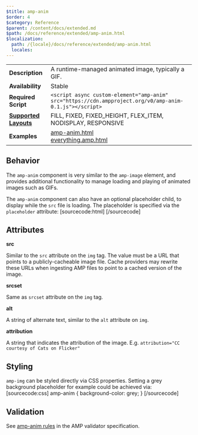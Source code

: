 ```yaml
---
$title: amp-anim
$order: 4
$category: Reference
$parent: /content/docs/extended.md
$path: /docs/reference/extended/amp-anim.html
$localization:
  path: /{locale}/docs/reference/extended/amp-anim.html
  locales:
---
```


<!---
Copyright 2015 The AMP HTML Authors. All Rights Reserved.

Licensed under the Apache License, Version 2.0 (the "License");
you may not use this file except in compliance with the License.
You may obtain a copy of the License at

      http://www.apache.org/licenses/LICENSE-2.0

Unless required by applicable law or agreed to in writing, software
distributed under the License is distributed on an "AS-IS" BASIS,
WITHOUT WARRANTIES OR CONDITIONS OF ANY KIND, either express or implied.
See the License for the specific language governing permissions and
limitations under the License.
-->



<table>
  <tr>
    <td class="col-fourty"><strong>Description</strong></td>
    <td>A runtime-managed animated image, typically a GIF.</td>
  </tr>
  <tr>
    <td class="col-fourty"><strong>Availability</strong></td>
    <td>Stable</td>
  </tr>
  <tr>
    <td class="col-fourty"><strong>Required Script</strong></td>
    <td><code>&lt;script async custom-element="amp-anim" src="https://cdn.ampproject.org/v0/amp-anim-0.1.js">&lt;/script></code></td>
  </tr>
  <tr>
    <td class="col-fourty"><strong><a href="https://www.ampproject.org/docs/guides/responsive/control_layout.html">Supported Layouts</a></strong></td>
    <td>FILL, FIXED, FIXED_HEIGHT, FLEX_ITEM, NODISPLAY, RESPONSIVE</td>
  </tr>
  <tr>
    <td class="col-fourty"><strong>Examples</strong></td>
    <td><a href="https://ampbyexample.com/components/amp-anim">amp-anim.html</a><br /><a href="https://github.com/ampproject/amphtml/blob/master/examples/everything.amp.html">everything.amp.html</a></td>
  </tr>
</table>

## Behavior

The `amp-anim` component is very similar to the `amp-image` element, and provides additional functionality to manage loading and playing of animated images such as GIFs.

The `amp-anim` component can also have an optional placeholder child, to display while the `src` file is loading. The placeholder is specified via the `placeholder` attribute:
[sourcecode:html]
<amp-anim width=400 height=300 src="my-gif.gif">
  <amp-img placeholder width=400 height=300 src="my-gif-screencap.jpg">
  </amp-img>
</amp-anim>
[/sourcecode]
## Attributes

**src**

Similar to the `src` attribute on the `img` tag. The value must be a URL that
points to a publicly-cacheable image file. Cache providers may rewrite these
URLs when ingesting AMP files to point to a cached version of the image.

**srcset**

Same as `srcset` attribute on the `img` tag.

**alt**

A string of alternate text, similar to the `alt` attribute on `img`.

**attribution**

A string that indicates the attribution of the image. E.g. `attribution="CC courtesy of Cats on Flicker"`


## Styling

`amp-img` can be styled directly via CSS properties. Setting a grey background
placeholder for example could be achieved via:
[sourcecode:css]
amp-anim {
  background-color: grey;
}
[/sourcecode]
## Validation

See [amp-anim rules](https://github.com/ampproject/amphtml/blob/master/extensions/amp-anim/0.1/validator-amp-anim.protoascii) in the AMP validator specification.
